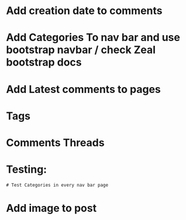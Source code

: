 # Add creation date to comments

# Add Categories To nav bar and use bootstrap navbar / check Zeal bootstrap docs

# Add Latest comments to pages

# Tags

# Comments Threads

# Testing:
    # Test Categories in every nav bar page
# Add image to post
